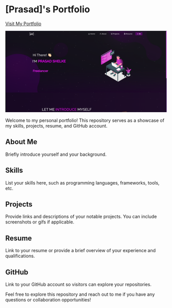 # [Prasad]'s Portfolio
[Visit My Portfolio]([https://stories.pythonanywhere.com/](https://prasaddshelke.netlify.app/))

![Portfolio Preview](Images/portfolioImg.png)

Welcome to my personal portfolio! This repository serves as a showcase of my skills, projects, resume, and GitHub account.

## About Me
Briefly introduce yourself and your background.

## Skills
List your skills here, such as programming languages, frameworks, tools, etc.

## Projects
Provide links and descriptions of your notable projects. You can include screenshots or gifs if applicable.

## Resume
Link to your resume or provide a brief overview of your experience and qualifications.

## GitHub
Link to your GitHub account so visitors can explore your repositories.

Feel free to explore this repository and reach out to me if you have any questions or collaboration opportunities!

